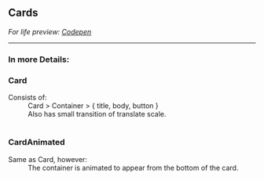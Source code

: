 ## Cards
*For life preview: [Codepen](https://codepen.io/nikolovgeorgi/pen/QWpJqwp?editors=0110)*
___
### In more Details:

### Card
<dl>
  <dt>Consists of:</dt>
  <dd>Card > Container > { title, body, button }</dd>
  <dd>Also has small transition of translate scale.</dd>
</dl>

#
### CardAnimated
<dl>
  <dt>Same as Card, however:</dt>
  <dd>The container is animated to appear from the bottom of the card.</dd>
</dl>